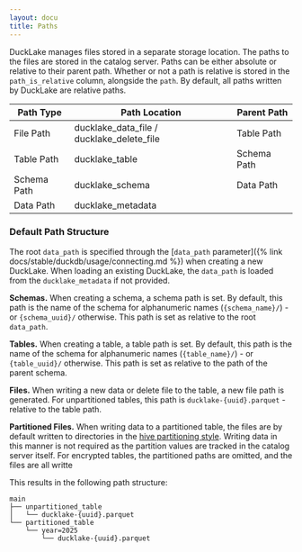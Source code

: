 ```yaml
---
layout: docu
title: Paths
---
```


DuckLake manages files stored in a separate storage location.
The paths to the files are stored in the catalog server.
Paths can be either absolute or relative to their parent path.
Whether or not a path is relative is stored in the `path_is_relative` column, alongside the `path`. 
By default, all paths written by DuckLake are relative paths.

|  Path Type  |               Path Location               | Parent Path |
|-------------|-------------------------------------------|-------------|
| File Path   | ducklake_data_file / ducklake_delete_file | Table Path  |
| Table Path  | ducklake_table                            | Schema Path |
| Schema Path | ducklake_schema                           | Data Path   |
| Data Path   | ducklake_metadata                         |             |

### Default Path Structure

The root `data_path` is specified through the [`data_path` parameter]({% link docs/stable/duckdb/usage/connecting.md %}) when creating a new DuckLake.
When loading an existing DuckLake, the `data_path` is loaded from the `ducklake_metadata` if not provided.

**Schemas.** When creating a schema, a schema path is set. By default, this path is the name of the schema for alphanumeric names (`{schema_name}/`) - or `{schema_uuid}/` otherwise. 
This path is set as relative to the root `data_path`.

**Tables.** When creating a table, a table path is set. By default, this path is the name of the schema for alphanumeric names (`{table_name}/`) - or `{table_uuid}/` otherwise. 
This path is set as relative to the path of the parent schema.

**Files.** When writing a new data or delete file to the table, a new file path is generated.
For unpartitioned tables, this path is `ducklake-{uuid}.parquet` - relative to the table path. 

**Partitioned Files.** When writing data to a partitioned table, the files are by default written to directories in the [hive partitioning style](https://duckdb.org/docs/stable/data/partitioning/hive_partitioning.html#hive-partitioning).
Writing data in this manner is not required as the partition values are tracked in the catalog server itself.
For encrypted tables, the partitioned paths are omitted, and the files are all writte

This results in the following path structure:

```
main
├── unpartitioned_table
│   └── ducklake-{uuid}.parquet
└── partitioned_table
	└── year=2025
	    └── ducklake-{uuid}.parquet
```
